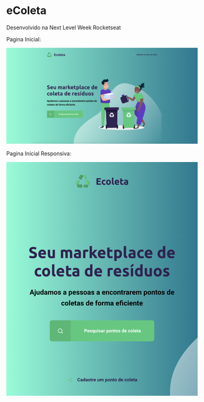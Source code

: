 # eColeta
Desenvolvido na Next Level Week Rocketseat

Pagina Inicial:

![Drag Racing](https://github.com/Diguix/eColeta/blob/dev/assets/home_.png)

Pagina Inicial Responsiva:

![Drag Racing](https://github.com/Diguix/eColeta/blob/dev/assets/home_response.png)

